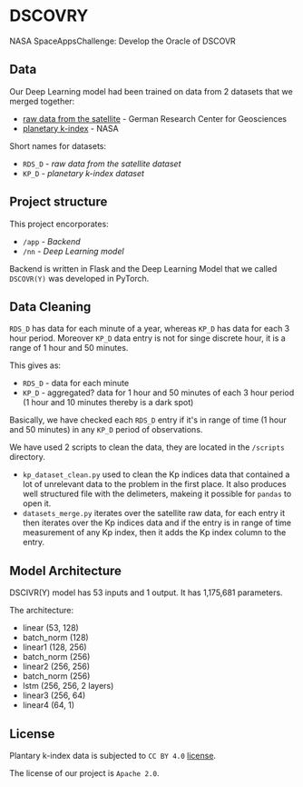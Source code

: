 # DSCOVRY

NASA SpaceAppsChallenge: Develop the Oracle of DSCOVR

## Data

Our Deep Learning model had been trained on data from 2 datasets that we merged together:

- [raw data from the satellite](https://www.spaceappschallenge.org/develop-the-oracle-of-dscovr-experimental-data-repository/) - German Research Center for Geosciences
- [planetary k-index](https://www-app3.gfz-potsdam.de/kp_index/Kp_ap_since_1932.txt) - NASA

Short names for datasets:

- `RDS_D` - _*raw data from the satellite dataset*_
- `KP_D` - _*planetary k-index dataset*_

## Project structure

This project encorporates:

- `/app` - _*Backend*_
- `/nn` - _*Deep Learning model*_

Backend is written in Flask and the Deep Learning Model that we called `DSCOVR(Y)` was developed in PyTorch.

## Data Cleaning

`RDS_D` has data for each minute of a year, whereas `KP_D` has data for each 3 hour period. Moreover `KP_D` data entry is not for singe discrete hour, it is a range of 1 hour and 50 minutes.

This gives as:

- `RDS_D` - data for each minute
- `KP_D` - aggregated? data for 1 hour and 50 minutes of each 3 hour period (1 hour and 10 minutes thereby is a dark spot)

Basically, we have checked each `RDS_D` entry if it's in range of time (1 hour and 50 minutes) in any `KP_D` period of observations.

We have used 2 scripts to clean the data, they are located in the `/scripts` directory.

- `kp_dataset_clean.py` used to clean the Kp indices data that contained a lot of unrelevant data to the problem in the first place. It also produces well structured file with the delimeters, makeing it possible for `pandas` to open it.
- `datasets_merge.py` iterates over the satellite raw data, for each entry it then iterates over the Kp indices data and if the entry is in range of time measurement of any Kp index, then it adds the Kp index column to the entry.

## Model Architecture

DSCIVR(Y) model has 53 inputs and 1 output.
It has 1,175,681 parameters.

The architecture:

- linear (53, 128)
- batch_norm (128)
- linear1 (128, 256)
- batch_norm (256)
- linear2 (256, 256)
- batch_norm (256)
- lstm (256, 256, 2 layers)
- linear3 (256, 64)
- linear4 (64, 1)

## License

Plantary k-index data is subjected to `CC BY 4.0` [license](https://creativecommons.org/licenses/by/4.0/).

The license of our project is `Apache 2.0`.
